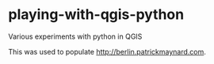 # playing-with-qgis-python
Various experiments with python in QGIS

This was used to populate http://berlin.patrickmaynard.com.
